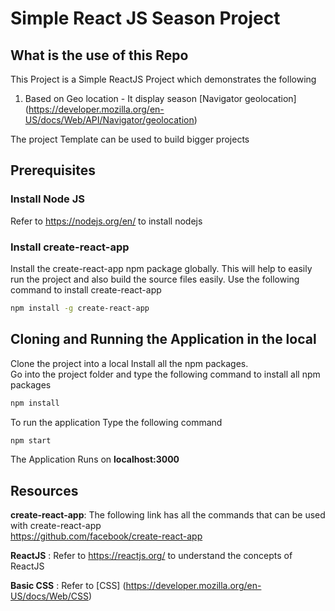 
# Simple React JS Season Project

## What is the use of this Repo

This Project is a Simple ReactJS Project which demonstrates the following

1. Based on Geo location - It display season [Navigator geolocation] (https://developer.mozilla.org/en-US/docs/Web/API/Navigator/geolocation)

The project Template can be used to build bigger projects

## Prerequisites

### Install Node JS
Refer to https://nodejs.org/en/ to install nodejs

### Install create-react-app
Install the create-react-app npm package globally. This will help to easily run the project and also build the source files easily. Use the following command to install create-react-app

```bash
npm install -g create-react-app
```
## Cloning and Running the Application in the local

Clone the project into a local
Install all the npm packages. <br/>
Go into the project folder and type the following command to install all npm packages

```bash
npm install
```
To run the application Type the following command

```bash
npm start
```
The Application Runs on **localhost:3000**
## Resources

**create-react-app**: The following link has all the commands that can be used with create-react-app <br/>
https://github.com/facebook/create-react-app

**ReactJS** : Refer to https://reactjs.org/ to understand the concepts of ReactJS

**Basic CSS** : Refer to [CSS] (https://developer.mozilla.org/en-US/docs/Web/CSS)
